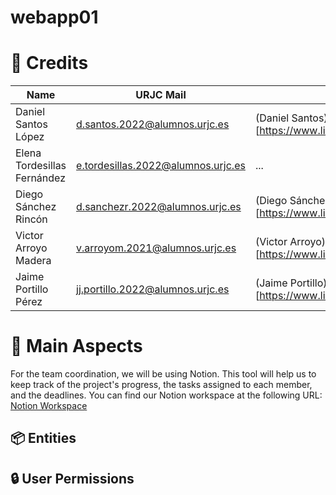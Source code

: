 # webapp01

# 📎 Credits

| Name                        | URJC Mail                          | LinkedIn                                                         | Github |
| --------------------------- | ---------------------------------- | ---------------------------------------------------------------- | --------------------------------------------------- |
| Daniel Santos López         | d.santos.2022@alumnos.urjc.es      | (Daniel Santos)[https://www.linkedin.com/in/danisntoss/]         | (danisntoss)[https://github.com/danisntoss]         |
| Elena Tordesillas Fernández | e.tordesillas.2022@alumnos.urjc.es | ...                                                              | (elenxt4)[https://github.com/elenxt4]               |
| Diego Sánchez Rincón        | d.sanchezr.2022@alumnos.urjc.es    | (Diego Sánchez)[https://www.linkedin.com/in/cub1z/]              | (CuB1z)[https://github.com/CuB1z]                   |
| Victor Arroyo Madera        | v.arroyom.2021@alumnos.urjc.es     | (Victor Arroyo)[https://www.linkedin.com/in/victorarroyomadera/] | (victorrosalejo)[https://github.com/victorrosalejo] |
| Jaime Portillo Pérez        | jj.portillo.2022@alumnos.urjc.es   | (Jaime Portillo)[https://www.linkedin.com/in/porti/]             | (PortiESP)[https://github.com/PortiESP]             |

# 📌 Main Aspects

For the team coordination, we will be using Notion. This tool will help us to keep track of the project's progress, the tasks assigned to each member, and the deadlines.
You can find our Notion workspace at the following URL: [Notion Workspace](https://urjc-pepe.notion.site/Proyecto-Supermercados-18f1e90b533080c7bbd0d957154de396?pvs=4)

## 📦 Entities


## 🔒 User Permissions
